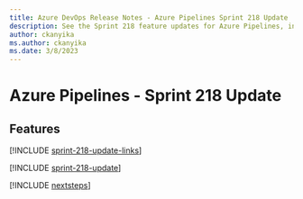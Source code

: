 ```yaml
---
title: Azure DevOps Release Notes - Azure Pipelines Sprint 218 Update
description: See the Sprint 218 feature updates for Azure Pipelines, including next steps.
author: ckanyika
ms.author: ckanyika
ms.date: 3/8/2023
---
```


# Azure Pipelines - Sprint 218 Update

## Features

[!INCLUDE [sprint-218-update-links](../includes/pipelines/sprint-218-update-links.md)]

[!INCLUDE [sprint-218-update](../includes/pipelines/sprint-218-update.md)]

[!INCLUDE [nextsteps](../includes/nextsteps.md)]